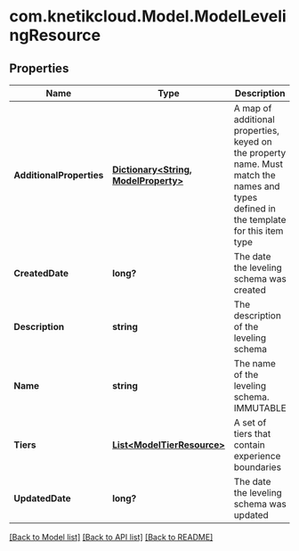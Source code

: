 # com.knetikcloud.Model.ModelLevelingResource
## Properties

Name | Type | Description | Notes
------------ | ------------- | ------------- | -------------
**AdditionalProperties** | [**Dictionary&lt;String, ModelProperty&gt;**](ModelProperty.md) | A map of additional properties, keyed on the property name.  Must match the names and types defined in the template for this item type | [optional] [default to null]
**CreatedDate** | **long?** | The date the leveling schema was created | [optional] [default to null]
**Description** | **string** | The description of the leveling schema | [optional] [default to null]
**Name** | **string** | The name of the leveling schema.  IMMUTABLE | [default to null]
**Tiers** | [**List&lt;ModelTierResource&gt;**](ModelTierResource.md) | A set of tiers that contain experience boundaries | [optional] [default to null]
**UpdatedDate** | **long?** | The date the leveling schema was updated | [optional] [default to null]

[[Back to Model list]](../README.md#documentation-for-models) [[Back to API list]](../README.md#documentation-for-api-endpoints) [[Back to README]](../README.md)


